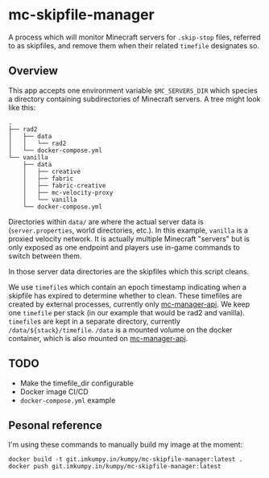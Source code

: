 # mc-skipfile-manager

A process which will monitor Minecraft servers for `.skip-stop` files, referred to as skipfiles, and remove them when their related `timefile` designates so.

## Overview

This app accepts one environment variable `$MC_SERVERS_DIR` which species a directory containing subdirectories of Minecraft servers. A tree might look like this:

```
.
├── rad2
│   ├── data
│   │   └── rad2
│   └── docker-compose.yml
└── vanilla
    ├── data
    │   ├── creative
    │   ├── fabric
    │   ├── fabric-creative
    │   ├── mc-velocity-proxy
    │   └── vanilla
    └── docker-compose.yml
```

Directories within `data/` are where the actual server data is (`server.properties`, world directories, etc.). In this example, `vanilla` is a proxied velocity network. It is actually multiple Minecraft "servers" but is only exposed as one endpoint and players use in-game commands to switch between them.

In those server data directories are the skipfiles which this script cleans.

We use `timefile`s which contain an epoch timestamp indicating when a skipfile has expired to determine whether to clean. These timefiles are created by external processes, currently only [mc-manager-api](). We keep one `timefile` per stack (in our example that would be rad2 and vanilla). `timefile`s are kept in a separate directory, currently `/data/${stack}/timefile`. `/data` is a mounted volume on the docker container, which is also mounted on [mc-manager-api]().

## TODO

- Make the timefile_dir configurable
- Docker image CI/CD
- `docker-compose.yml` example

## Pesonal reference

I'm using these commands to manually build my image at the moment:

```
docker build -t git.imkumpy.in/kumpy/mc-skipfile-manager:latest .
docker push git.imkumpy.in/kumpy/mc-skipfile-manager:latest
```

